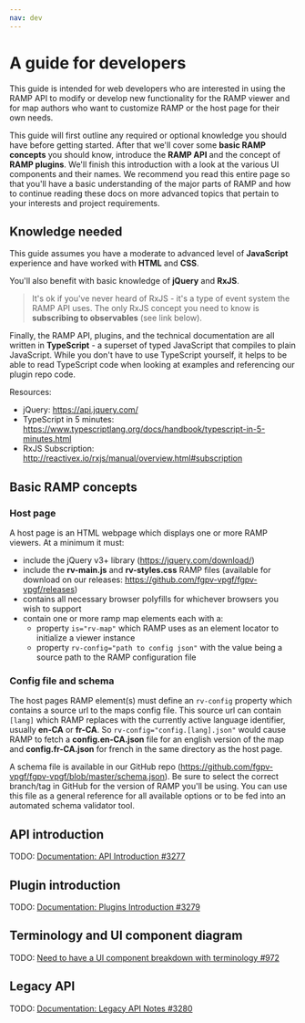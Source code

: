 ```yaml
---
nav: dev
---
```


# A guide for developers

This guide is intended for web developers who are interested in using the RAMP API to modify or develop new functionality for the RAMP viewer and for map authors who want to customize RAMP or the host page for their own needs. 

This guide will first outline any required or optional knowledge you should have before getting started. After that we'll cover some **basic RAMP concepts** you should know, introduce the **RAMP API** and the concept of **RAMP plugins**. We'll finish this introduction with a look at the various UI components and their names. We recommend you read this entire page so that you'll have a basic understanding of the major parts of RAMP and how to continue reading these docs on more advanced topics that pertain to your interests and project requirements. 

## Knowledge needed

This guide assumes you have a moderate to advanced level of **JavaScript** experience and have worked with **HTML** and **CSS**. 

You'll also benefit with basic knowledge of **jQuery** and **RxJS**. 

> It's ok if you've never heard of RxJS - it's a type of event system the RAMP API uses. The only RxJS concept you need to know is **subscribing to observables** (see link below). 

Finally, the RAMP API, plugins, and the technical documentation are all written in **TypeScript** - a superset of typed JavaScript that compiles to plain JavaScript. While you don't have to use TypeScript yourself, it helps to be able to read TypeScript code when looking at examples and referencing our plugin repo code.

Resources:

- jQuery: https://api.jquery.com/
- TypeScript in 5 minutes: https://www.typescriptlang.org/docs/handbook/typescript-in-5-minutes.html
- RxJS Subscription: http://reactivex.io/rxjs/manual/overview.html#subscription

## Basic RAMP concepts

### Host page

A host page is an HTML webpage which displays one or more RAMP viewers. At a minimum it must:
- include the jQuery v3+ library (https://jquery.com/download/)
- include the **rv-main.js** and **rv-styles.css** RAMP files (available for download on our releases: https://github.com/fgpv-vpgf/fgpv-vpgf/releases)
- contains all necessary browser polyfills for whichever browsers you wish to support
- contain one or more ramp map elements each with a:
  - property `is="rv-map"` which RAMP uses as an element locator to initialize a viewer instance
  - property `rv-config="path to config json"` with the value being a source path to the RAMP configuration file


### Config file and schema

The host pages RAMP element(s) must define an `rv-config` property which contains a source url to the maps config file. This source url can contain `[lang]` which RAMP replaces with the currently active language identifier, usually **en-CA** or **fr-CA**. So `rv-config="config.[lang].json"` would cause RAMP to fetch a **config.en-CA.json** file for an english version of the map and **config.fr-CA.json** for french in the same directory as the host page.

A schema file is available in our GitHub repo (https://github.com/fgpv-vpgf/fgpv-vpgf/blob/master/schema.json). Be sure to select the correct branch/tag in GitHub for the version of RAMP you'll be using. You can use this file as a general reference for all available options or to be fed into an automated schema validator tool.


## API introduction

TODO: [Documentation: API Introduction #3277](https://github.com/fgpv-vpgf/fgpv-vpgf/issues/3277)

## Plugin introduction

TODO: [Documentation: Plugins Introduction #3279](https://github.com/fgpv-vpgf/fgpv-vpgf/issues/3279)

## Terminology and UI component diagram

TODO: [Need to have a UI component breakdown with terminology #972](https://github.com/fgpv-vpgf/fgpv-vpgf/issues/972)

## Legacy API

TODO: [Documentation: Legacy API Notes #3280](https://github.com/fgpv-vpgf/fgpv-vpgf/issues/3280)